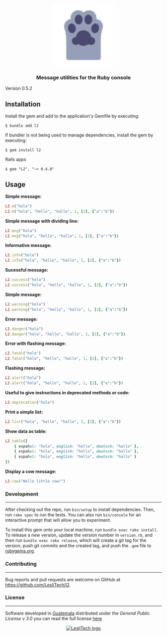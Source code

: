 <p align="center">
	<a href="https://www.lesli.dev" target="_blank">
		<img alt="Lesli Ruby Message logo" width="200px" src="./docs/l2-logo.svg" />
	</a>
</p>
<h3 align="center">Message utilities for the Ruby console</h3>

Version 0.5.2

## Installation

Install the gem and add to the application's Gemfile by executing:

    $ bundle add l2

If bundler is not being used to manage dependencies, install the gem by executing:

    $ gem install l2

Rails apps

    $ gem "L2", "~> 0.4.0"

## Usage


**Simple message:**

```ruby
L2.m("hola")
L2.m("hola", "hello", "hallo", 1, [2], {"a":"b"})
```


**Simple message with dividing line:**

```ruby
L2.msg("hola")
L2.msg("hola", "hello", "hallo", 1, [2], {"a":"b"})
```


**Informative message:**

```ruby
L2.info("hola")
L2.info("hola", "hello", "hallo", 1, [2], {"a":"b"})
```


**Sucessful message:**

```ruby
L2.success("hola")
L2.success("hola", "hello", "hallo", 1, [2], {"a":"b"})
```


**Simple message:**

```ruby
L2.warning("hola")
L2.warning("hola", "hello", "hallo", 1, [2], {"a":"b"})
```


**Error message:**

```ruby
L2.danger("hola")
L2.danger("hola", "hello", "hallo", 1, [2], {"a":"b"})
```


**Error with flashing message:**

```ruby
L2.fatal("hola")
L2.fatal("hola", "hello", "hallo", 1, [2], {"a":"b"})
```


**Flashing message:**

```ruby
L2.alert("hola")
L2.alert("hola", "hello", "hallo", 1, [2], {"a":"b"})
```


**Useful to give instructions in deprecated methods or code:**

```ruby
L2.deprecation("hola")
```


**Print a simple list:**

```ruby
L2.list("hola", "hello", "hallo", 1, [2], {"a":"b"})
```


**Show data as table:**

```ruby
L2.table([
    { español: "hola", english: "hello", deutsch: "hallo" },
    { español: "hola", english: "hello", deutsch: "hallo" },
    { español: "hola", english: "hello", deutsch: "hallo" }
])
```


**Display a cow message:**

```ruby
L2.cow("Hello little cow!")
```


### Development
------

After checking out the repo, run `bin/setup` to install dependencies. Then, run `rake spec` to run the tests. You can also run `bin/console` for an interactive prompt that will allow you to experiment.

To install this gem onto your local machine, run `bundle exec rake install`. To release a new version, update the version number in `version.rb`, and then run `bundle exec rake release`, which will create a git tag for the version, push git commits and the created tag, and push the `.gem` file to [rubygems.org](https://rubygems.org).

### Contributing
------

Bug reports and pull requests are welcome on GitHub at https://github.com/LesliTech/l2.


### License  
------

Software developed in [Guatemala](http://visitguatemala.com/) distributed under the *General Public License v 3.0* you can read the full license [here](http://www.gnu.org/licenses/gpl-3.0.html)

<p align="center">
	<a href="https://www.lesli.tech" target="_blank">
		<img alt="LesliTech logo" width="150" src="https://cdn.lesli.tech/leslitech/brand/leslitech-logo.svg" />
	</a>
</p>
